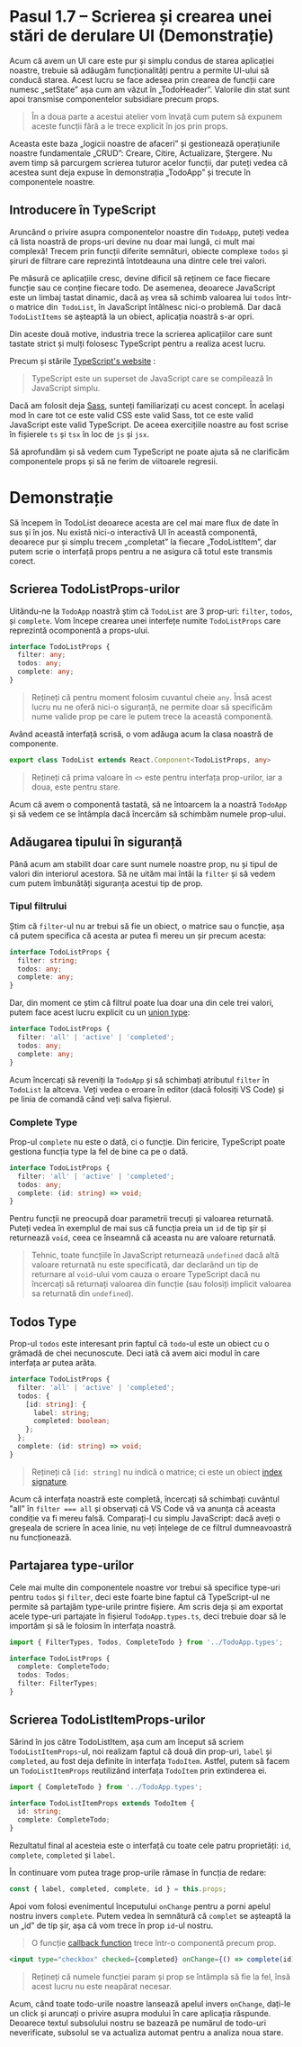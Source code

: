 # Pasul 1.7 – Scrierea și crearea unei stări de derulare UI (Demonstrație)

Acum că avem un UI care este pur și simplu condus de starea aplicației noastre, trebuie să adăugăm funcționalități pentru a permite UI-ului să conducă starea. Acest lucru se face adesea prin crearea de funcții care numesc „setState” așa cum am văzut în „TodoHeader”. Valorile din stat sunt apoi transmise componentelor subsidiare precum props.

> În a doua parte a acestui atelier vom învață cum putem să expunem aceste funcții fără a le trece explicit în jos prin props.

Aceasta este baza „logicii noastre de afaceri”  și gestionează operațiunile noastre fundamentale „CRUD”: Creare, Citire, Actualizare, Ștergere. Nu avem timp să parcurgem scrierea tuturor acelor funcții, dar puteți vedea că acestea sunt deja expuse în demonstrația „TodoApp” și trecute în componentele noastre.

## Introducere în TypeScript

Aruncând o privire asupra componentelor noastre din `TodoApp`, puteți vedea că lista noastră de props-uri devine nu doar mai lungă, ci mult mai complexă! Trecem prin funcții diferite semnături, obiecte complexe `todos` și șiruri de filtrare care reprezintă întotdeauna una dintre cele trei valori.

Pe măsură ce aplicațiile cresc, devine dificil să reținem ce face fiecare funcție sau ce conține fiecare todo. De asemenea, deoarece JavaScript este un limbaj tastat dinamic, dacă aș vrea să schimb valoarea lui `todos` într-o matrice din` TodoList`,  în JavaScript întâlnesc nici-o problemă. Dar dacă `TodoListItems` se așteaptă la un obiect, aplicația noastră s-ar opri.

Din aceste două motive, industria trece la scrierea aplicațiilor care sunt tastate strict și mulți folosesc TypeScript pentru a realiza acest lucru.

Precum și stările [TypeScript's website](https://www.typescriptlang.org/) :

> TypeScript este un superset de JavaScript care se compilează în JavaScript simplu.

Dacă am folosit deja [Sass](https://sass-lang.com/), sunteți familiarizați cu acest concept. În același mod în care tot ce este valid CSS este valid Sass, tot ce este valid JavaScript este valid TypeScript. De aceea exercițiile noastre au fost scrise în fișierele `ts` și `tsx` în loc de `js` și `jsx`.

Să aprofundăm și să vedem cum TypeScript ne poate ajuta să ne clarificăm componentele props și să ne ferim de viitoarele regresii.

# Demonstrație 

Să începem în TodoList deoarece acesta are cel mai mare flux de date în sus și în jos. Nu există nici-o interactivă UI în această componentă, deoarece pur și simplu trecem „completat” la fiecare „TodoListItem”, dar putem scrie o interfață props pentru a ne asigura că totul este transmis corect.

## Scrierea TodoListProps-urilor

Uitându-ne la `TodoApp` noastră știm că `TodoList` are 3 prop-uri: `filter`, `todos`, și `complete`. Vom începe crearea unei interfețe numite `TodoListProps` care reprezintă ocomponentă a props-ului.

```ts
interface TodoListProps {
  filter: any;
  todos: any;
  complete: any;
}
```

> Rețineți că pentru moment folosim cuvantul cheie `any`. Însă acest lucru nu ne oferă nici-o siguranță, ne permite doar să specificăm nume valide prop pe care le putem trece la această componentă.

Având această interfață scrisă, o vom adăuga acum la clasa noastră de componente.

```ts
export class TodoList extends React.Component<TodoListProps, any>
```

> Rețineți că prima valoare în `<>` este pentru interfața prop-urilor, iar a doua, este pentru stare.

Acum că avem o componentă tastată, să ne întoarcem la a noastră `TodoApp` și să vedem ce se întâmpla dacă încercăm să schimbăm numele prop-ului.

## Adăugarea tipului în siguranță

Până acum am stabilit doar care sunt numele noastre prop, nu și tipul de valori din interiorul acestora. Să ne uităm mai întâi la `filter` și  să vedem cum putem îmbunătăți siguranța acestui tip de prop.

### Tipul filtrului

Știm că `filter`-ul nu ar trebui să fie un obiect, o matrice sau o funcție, așa că putem specifica că acesta ar putea fi mereu un șir precum acesta:

```ts
interface TodoListProps {
  filter: string;
  todos: any;
  complete: any;
}
```
Dar, din moment ce știm că filtrul poate lua doar una din cele trei valori, putem face acest lucru explicit cu un [union type](https://www.typescriptlang.org/docs/handbook/advanced-types.html#union-types):

```ts
interface TodoListProps {
  filter: 'all' | 'active' | 'completed';
  todos: any;
  complete: any;
}
```

Acum încercați să reveniți la `TodoApp` și să schimbați atributul `filter` în  `TodoList` la altceva. Veți vedea o eroare în editor (dacă folosiți VS Code) și pe linia de comandă când veți salva fișierul.

### Complete Type

Prop-ul `complete` nu este o dată, ci o funcție. Din fericire, TypeScript poate gestiona funcția type la fel de bine ca pe o dată.

```ts
interface TodoListProps {
  filter: 'all' | 'active' | 'completed';
  todos: any;
  complete: (id: string) => void;
}
```

Pentru funcții ne preocupă doar parametrii trecuți și valoarea returnată. Puteți vedea în exemplul de mai sus că funcția preia un `id` de tip șir și returnează `void`, ceea ce înseamnă că aceasta nu are valoare returnată.

> Tehnic, toate funcțiile în JavaScript returnează `undefined` dacă altă valoare returnată nu este specificată, dar declarând un tip de returnare al `void`-ului vom cauza o eroare TypeScript dacă nu încercați să returnați valoarea din funcție (sau folosiți implicit valoarea sa returnată din `undefined`).

## Todos Type

Prop-ul `todos` este interesant prin faptul că `todo`-ul este un obiect cu o grămadă de chei necunoscute. Deci iată că avem aici modul în care interfața ar putea arăta.

```ts
interface TodoListProps {
  filter: 'all' | 'active' | 'completed';
  todos: {
    [id: string]: {
      label: string;
      completed: boolean;
    };
  };
  complete: (id: string) => void;
}
```

> Rețineți că `[id: string]` nu indică o matrice; ci este un obiect [index signature](https://www.typescriptlang.org/docs/handbook/interfaces.html#indexable-types).

Acum că interfața noastră este completă, încercați să schimbați cuvântul "all" în `filter === all` și observați că VS Code vă va anunța că aceasta condiție va fi mereu falsă. Comparați-l cu simplu JavaScript: dacă aveți o greșeala de scriere în acea linie, nu veți înțelege de ce filtrul dumneavoastră nu funcționează.

## Partajarea type-urilor

Cele mai multe din componentele noastre vor trebui să specifice type-uri pentru `todos` și `filter`, deci este foarte bine faptul că TypeScript-ul ne permite să partajăm type-urile printre fișiere. Am scris deja și am exportat acele type-uri partajate în fișierul `TodoApp.types.ts`, deci trebuie doar să le importăm și să le folosim în interfața noastră.

```ts
import { FilterTypes, Todos, CompleteTodo } from '../TodoApp.types';

interface TodoListProps {
  complete: CompleteTodo;
  todos: Todos;
  filter: FilterTypes;
}
```

## Scrierea TodoListItemProps-urilor

Sărind în jos către TodoListItem, așa cum am început să scriem `TodoListItemProps`-ul, noi realizam faptul că două din prop-uri, `label` și `completed`, au fost deja definite în interfața `TodoItem`. Astfel, putem să facem un `TodoListItemProps` reutilizând interfața `TodoItem` prin extinderea ei.

```ts
import { CompleteTodo } from '../TodoApp.types';

interface TodoListItemProps extends TodoItem {
  id: string;
  complete: CompleteTodo;
}
```

Rezultatul final al acesteia este o interfață cu toate cele patru proprietăți: `id`, `complete`, `completed` și `label`.

În continuare vom putea trage prop-urile rămase în funcția de redare:

```jsx
const { label, completed, complete, id } = this.props;
```

Apoi vom folosi evenimentul începutului `onChange` pentru a porni apelul nostru invers `complete`. Putem vedea în semnătură că `complet` se așteaptă la un „id” de tip șir, așa că vom trece în prop `id`-ul nostru.

> O funcție [callback function](https://developer.mozilla.org/en-US/docs/Glossary/Callback_function) trece într-o componentă precum prop.

```jsx
<input type="checkbox" checked={completed} onChange={() => complete(id)} />
```

> Rețineți că numele funcției param și prop se întâmpla să fie la fel, însă acest lucru nu este neapărat necesar.

Acum, când toate todo-urile noastre lansează apelul invers `onChange`, dați-le un click și aruncați o privire asupra modului în care aplicația răspunde. Deoarece textul subsolului nostru se bazează pe numărul de todo-uri neverificate,  subsolul se va actualiza automat pentru a analiza noua stare.

